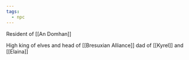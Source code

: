 ```yaml
---
tags:
  - npc
---
```

Resident of [[An Domhan]]

High king of elves and head of [[Bresuxian Alliance]]
dad of [[Kyrel]] and [[Elaina]]